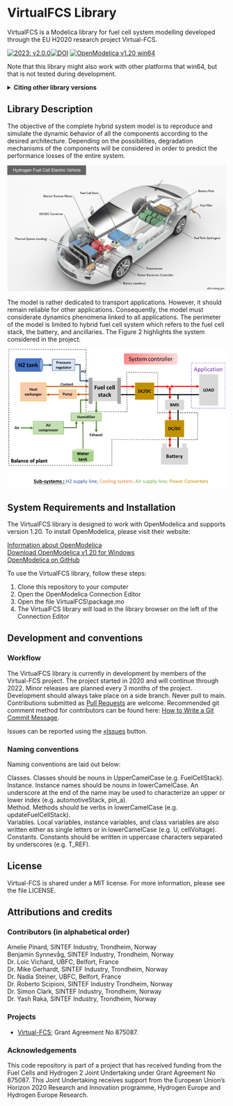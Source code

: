 # VirtualFCS Library
VirtualFCS is a Modelica library for fuel cell system modelling developed through the EU H2020 research project Virtual-FCS.

[![2023: v2.0.0](https://img.shields.io/badge/Release-2023%3A%20v2.0.0-blue)![DOI](https://zenodo.org/badge/DOI/10.5281/zenodo.7552220.svg)](https://doi.org/10.5281/zenodo.7552220)
[![OpenModelica v1.20 win64](https://img.shields.io/badge/OpenModelica-v1.20%20win64-blue)](https://openmodelica.org/)

Note that this library might also work with other platforms that win64, but that is not tested during development.

<details>
<summary><b>Citing other library versions</b></summary>

Note that library versions older than v2.0.0 requires OpenModelica v1.14.

|  Released  | Version       | DOI |
|------------|---------------|-----|
| 2023-01-19 | v2.0.0        | [![DOI](https://zenodo.org/badge/DOI/10.5281/zenodo.7552220.svg)](https://doi.org/10.5281/zenodo.7552220) |
| 2022-02-16 | v2022.1.0-beta| [![DOI](https://zenodo.org/badge/DOI/10.5281/zenodo.6104901.svg)](https://doi.org/10.5281/zenodo.6104901) |
| 2021-12-15 | v0.2.1-beta   | [![DOI](https://zenodo.org/badge/DOI/10.5281/zenodo.7566040.svg)](https://doi.org/10.5281/zenodo.7566040) |
| 2021-09-22 | v0.2.0-beta   | [![DOI](https://zenodo.org/badge/DOI/10.5281/zenodo.7566037.svg)](https://doi.org/10.5281/zenodo.7566037) |
| 2021-07-01 | v0.1.0-beta   |     |

</details>

## Library Description

The objective of the complete hybrid system model is to reproduce and simulate the dynamic behavior of all the components according to the desired architecture. Depending on the possibilities, degradation mechanisms of the components will be considered in order to predict the performance losses of the entire system.

![picture](img/hydrogen-high-res.jpg)

The model is rather dedicated to transport applications. However, it should remain reliable for other applications. Consequently, the model must considerate dynamics phenomena linked to all applications. The perimeter of the model is limited to hybrid fuel cell system which refers to the fuel cell stack, the battery, and ancillaries. The Figure 2 highlights the system considered in the project. 

![picture](img/VirtualFCS_Model_Scope.png)


## System Requirements and Installation
The VirtualFCS library is designed to work with OpenModelica and supports version 1.20. To install OpenModelica, please visit their website:

[Information about OpenModelica](https://www.openmodelica.org/)<br/>
[Download OpenModelica v1.20 for Windows](https://build.openmodelica.org/omc/builds/windows/releases/1.20/0/)<br/>
[OpenModelica on GitHub](https://github.com/OpenModelica)<br/>

To use the VirtualFCS library, follow these steps:
1. Clone this repository to your computer
2. Open the OpenModelica Connection Editor
3. Open the file VirtualFCS\package.mo
4. The VirtualFCS library will load in the library browser on the left of the Connection Editor

Development and conventions
------------------------

### Workflow
The VirtualFCS library is currently in development by members of the Virtual-FCS project. The project started in 2020 and will continue through 2022. Minor releases are planned every 3 months of the project. Development should always take place on a side branch. Never pull to main. Contributions submitted as [Pull Requests](https://github.com/Virtual-FCS/VirtualFCS/pulls) are welcome. Recommended git comment method for contributors can be found here: [How to Write a Git Commit Message](https://cbea.ms/git-commit/). 

Issues can be reported using the [«Issues](https://github.com/Virtual-FCS/VirtualFCS/issues) button. 

### Naming conventions
Naming conventions are laid out below:

Classes. Classes should be nouns in UpperCamelCase (e.g. FuelCellStack).<br/>
Instance. Instance names should be nouns in lowerCamelCase. An underscore at the end of the name may be used to characterize an upper or lower index (e.g. automotiveStack, pin_a).<br/>
Method. Methods should be verbs in lowerCamelCase (e.g. updateFuelCellStack).<br/>
Variables. Local variables, instance variables, and class variables are also written either as single letters or in lowerCamelCase (e.g. U, cellVoltage).<br/>
Constants. Constants should be written in uppercase characters separated by underscores (e.g. T_REF).<br/>

License
-------
Virtual-FCS is shared under a MIT license. For more information, please see the file LICENSE.

Attributions and credits
------------------------

### Contributors (in alphabetical order)
Amelie Pinard, 		SINTEF Industry, Trondheim, Norway<br/>
Benjamin Synnevåg, 		SINTEF Industry, Trondheim, Norway<br/>
Dr. Loic Vichard, 	UBFC, Belfort, France<br/>
Dr. Mike Gerhardt, 	SINTEF Industry, Trondheim, Norway<br/>
Dr. Nadia Steiner, 	UBFC, Belfort, France<br/>
Dr. Roberto Scipioni, 	SINTEF Industry Trondheim, Norway<br/>
Dr. Simon Clark, 	SINTEF Industry, Trondheim, Norway<br/>
Dr. Yash Raka, 		SINTEF Industry, Trondheim, Norway<br/>

### Projects
- [Virtual-FCS](http://www.virtual-fcs.eu/); Grant Agreement No 875087.

### Acknowledgements
  This code repository is part of a project that has received funding from the Fuel Cells and Hydrogen 2 Joint Undertaking under Grant Agreement No 875087. This Joint Undertaking receives support from the European Union’s Horizon 2020 Research and Innovation programme, Hydrogen Europe and Hydrogen Europe Research.

